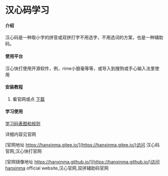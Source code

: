 # 汉心码学习

#### 介绍
汉心码是一种取小字的拼音或双拼打字不用选字，不用选词的方案，也是一种辅助码。

#### 使用平台
汉心快打使用开源软件，例，rime小狼毫等等，或导入到搜狗或手心输入法里使用


#### 安装教程

1.  看官网或点 [下载](https://gitee.com/hanxinma/ruanjian)

#### 学习使用

[学习码表图和规则](https://hanxinma.gitee.io/medias/img/%E6%B1%89%E5%BF%83%E7%A0%81%E8%AF%A6%E7%BB%86%E7%89%88.jpg)

详细内容见官网

[官网地址 https://hanxinma.gitee.io/](https://hanxinma.gitee.io/)访问 汉心码官网,汉心快打官网

[官网镜像地址 https://hanxinma.github.io/](https://hanxinma.github.io/)访问hanxinma official website,汉心官网,双拼辅助码官网